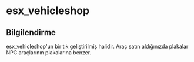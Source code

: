 # esx_vehicleshop


## Bilgilendirme
esx_vehicleshop'un bir tık geliştirilmiş halidir. Araç satın aldığınızda plakalar NPC araçlarının plakalarına benzer.